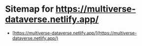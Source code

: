# Sitemap for https://multiverse-dataverse.netlify.app/

- [https://multiverse-dataverse.netlify.app/](https://multiverse-dataverse.netlify.app/)
